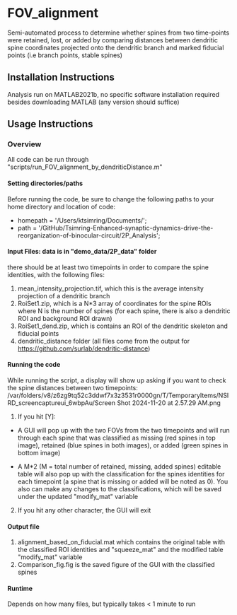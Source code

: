 # FOV_alignment

Semi-automated process to determine whether spines from two time-points were retained, lost, or added by comparing distances between dendritic spine coordinates projected onto the dendritic branch and marked fiducial points (i.e branch points, stable spines) 

## Installation Instructions
Analysis run on MATLAB2021b, no specific software installation required besides downloading MATLAB (any version should suffice)

## Usage Instructions

### Overview
All code can be run through "scripts/run_FOV_alignment_by_dendriticDistance.m"

#### Setting directories/paths
Before running the code, be sure to change the following paths to your home directory and location of code: 
- homepath = '/Users/ktsimring/Documents/';
- path = '/GitHub/Tsimring-Enhanced-synaptic-dynamics-drive-the-reorganization-of-binocular-circuit/2P_Analysis';


#### Input Files: data is in "demo_data/2P_data" folder
there should be at least two timepoints in order to compare the spine identities, with the following files:
1. mean_intensity_projection.tif, which this is the average intensity projection of a dendritic branch 
2. RoiSet1.zip, which is a N*3 array of coordinates for the spine ROIs where N is the number of spines (for each spine, there is also a dendritic ROI and background ROI drawn)
3. RoiSet1_dend.zip, which is contains an ROI of the dendritic skeleton and fiducial points
4. dendritic_distance folder (all files come from the output for https://github.com/surlab/dendritic-distance)

#### Running the code
While running the script, a display will show up asking if you want to check the spine distances between two timepoints: 
/var/folders/v8/z6zg9tq52c3ddwf7x3z3531r0000gn/T/TemporaryItems/NSIRD_screencaptureui_6wbpAu/Screen Shot 2024-11-20 at 2.57.29 AM.png
1. If you hit [Y]: 

-   A GUI will pop up with the two FOVs from the two timepoints and will run through each spine that was classified as missing (red spines in top image), retained (blue spines in both images), or added (green spines in bottom image)

-   A M*2 (M = total number of retained, missing, added spines) editable table will also pop up with the classification for the spines identities for each timepoint (a spine that is missing or added will be noted as 0). You also can make any changes to the classifications, which will be saved under the updated "modify_mat" variable

2. If you hit any other character, the GUI will exit

#### Output file
1. alignment_based_on_fiducial.mat which contains the original table with the classified ROI identities and "squeeze_mat" and the modified table "modify_mat" variable
2. Comparison_fig.fig is the saved figure of the GUI with the classified spines

#### Runtime
Depends on how many files, but typically takes < 1 minute to run


